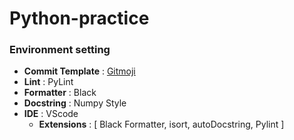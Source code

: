 # Python-practice
### Environment setting
- **Commit Template** : [Gitmoji](https://gitmoji.dev/)
- **Lint** : PyLint
- **Formatter** : Black
- **Docstring** : Numpy Style
- **IDE** : VScode 
    - **Extensions** : [ Black Formatter, isort, autoDocstring, Pylint ]

